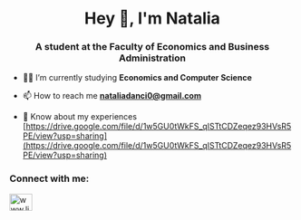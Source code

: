 <h1 align="center">Hey 👋, I'm Natalia</h1>
<h3 align="center">A student at the Faculty of Economics and Business Administration</h3>



- 👨‍💻 I’m currently studying **Economics and Computer Science**

- 📫 How to reach me **nataliadanci0@gmail.com**

- 📄 Know about my experiences [https://drive.google.com/file/d/1w5GU0tWkFS_qISTtCDZeqez93HVsR5PE/view?usp=sharing](https://drive.google.com/file/d/1w5GU0tWkFS_qISTtCDZeqez93HVsR5PE/view?usp=sharing)

<h3 align="left">Connect with me:</h3>
<p align="left">
<a href="https://linkedin.com/in/www.linkedin.com/in/natalia-danci-aa7282220" target="blank"><img align="center" src="https://raw.githubusercontent.com/rahuldkjain/github-profile-readme-generator/master/src/images/icons/Social/linked-in-alt.svg" alt="www.linkedin.com/in/natalia-danci-aa7282220" height="30" width="40" /></a>
</p>

